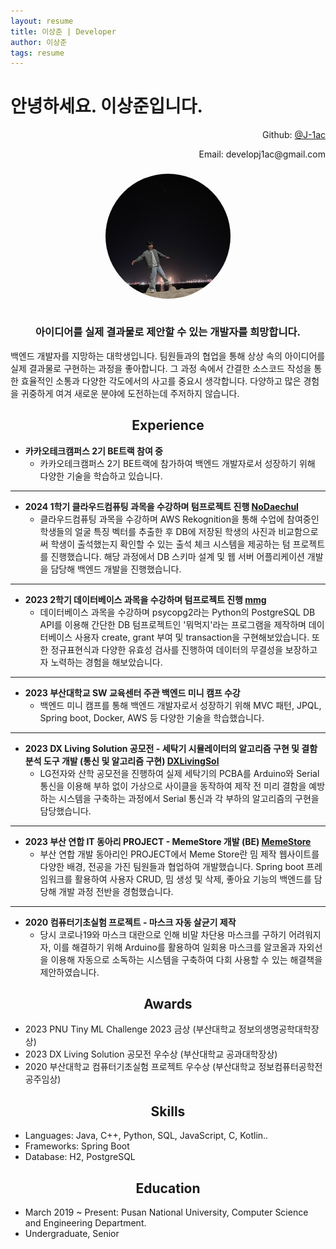 ```yaml
---
layout: resume
title: 이상준 | Developer
author: 이상준
tags: resume
---
```


# 안녕하세요. 이상준입니다.
<p align="right">Github: <a href="https://github.com/J-1ac">@J-1ac</a></p>
<p style="text-align: right;">Email: developj1ac@gmail.com</p>

<h3 align="center">
  <img src="../images/profile.jpg" alt="프로필 사진" style="width: 200px; height: 200px; object-fit: cover; border-radius: 50%;"><br><br>
  <p style="bold">아이디어를 실제 결과물로 제안할 수 있는 개발자를 희망합니다.</p>
</h3>
백엔드 개발자를 지망하는 대학생입니다. 팀원들과의 협업을 통해 상상 속의 아이디어를 실제 결과물로 구현하는 과정을 좋아합니다. 그 과정 속에서 간결한 소스코드 작성을 통한 효율적인 소통과 다양한 각도에서의 사고를 중요시 생각합니다. 다양하고 많은 경험을 귀중하게 여겨 새로운 분야에 도전하는데 주저하지 않습니다.

<h2 align="center">
  <b>Experience</b><br>
</h2>

- **카카오테크캠퍼스 2기 BE트랙 참여 중**
    - 카카오테크캠퍼스 2기 BE트랙에 참가하여 백엔드 개발자로서 성장하기 위해 다양한 기술을 학습하고 있습니다.

---

- **2024 1학기 클라우드컴퓨팅 과목을 수강하며 텀프로젝트 진행 [NoDaechul](https://github.com/hunsy9/NoDaechul)**
    - 클라우드컴퓨팅 과목을 수강하며 AWS Rekognition을 통해 수업에 참여중인 학생들의 얼굴 특징 벡터를 추출한 후 DB에 저장된 학생의 사진과 비교함으로써 학생이 출석했는지 확인할 수 있는 출석 체크 시스템을 제공하는 텀 프로젝트를 진행했습니다. 해당 과정에서 DB 스키마 설계 및 웹 서버 어플리케이션 개발을 담당해 백엔드 개발을 진행했습니다.

---

- **2023 2학기 데이터베이스 과목을 수강하며 텀프로젝트 진행 [mmg](https://github.com/J-1ac/dbProject)**
    - 데이터베이스 과목을 수강하며 psycopg2라는 Python의 PostgreSQL DB API를 이용해 간단한 DB 텀프로젝트인 '뭐먹지'라는 프로그램을 제작하며 데이터베이스 사용자 create, grant 부여 및 transaction을 구현해보았습니다. 또한 정규표현식과 다양한 유효성 검사를 진행하여 데이터의 무결성을 보장하고자 노력하는 경험을 해보았습니다.

---

- **2023 부산대학교 SW 교육센터 주관 백엔드 미니 캠프 수강**
    - 백엔드 미니 캠프를 통해 백엔드 개발자로서 성장하기 위해 MVC 패턴, JPQL, Spring boot, Docker, AWS 등 다양한 기술을 학습했습니다.

---

- **2023 DX Living Solution 공모전 - 세탁기 시뮬레이터의 알고리즘 구현 및 결함 분석 도구 개발 (통신 및 알고리즘 구현) [DXLivingSol](https://github.com/J-1ac/DXLivingSol)**
    - LG전자와 산학 공모전을 진행하여 실제 세탁기의 PCBA를 Arduino와 Serial 통신을 이용해 부하 없이 가상으로 사이클을 동작하여 제작 전 미리 결함을 예방하는 시스템을 구축하는 과정에서 Serial 통신과 각 부하의 알고리즘의 구현을 담당했습니다. 

---

- **2023 부산 연합 IT 동아리 PROJECT - MemeStore 개발 (BE) [MemeStore](https://github.com/WebPHub/MemeStore)** 
    - 부산 연합 개발 동아리인 PROJECT에서 Meme Store란 밈 제작 웹사이트를 다양한 배경, 전공을 가진 팀원들과 협업하여 개발했습니다. Spring boot 프레임워크를 활용하여 사용자 CRUD, 밈 생성 및 삭제, 좋아요 기능의 백엔드를 담당해 개발 과정 전반을 경험했습니다.

---

- **2020 컴퓨터기초실험 프로젝트 - 마스크 자동 살균기 제작**
    - 당시 코로나19와 마스크 대란으로 인해 비말 차단용 마스크를 구하기 어려워지자, 이를 해결하기 위해 Arduino를 활용하여 일회용 마스크를 알코올과 자외선을 이용해 자동으로 소독하는 시스템을 구축하여 다회 사용할 수 있는 해결책을 제안하였습니다.

<h2 align="center">
  <b>Awards</b><br>
</h2>

- 2023 PNU Tiny ML Challenge 2023 금상 (부산대학교 정보의생명공학대학장상)
- 2023 DX Living Solution 공모전 우수상 (부산대학교 공과대학장상)
- 2020 부산대학교 컴퓨터기초실험 프로젝트 우수상 (부산대학교 정보컴퓨터공학전공주임상)

<h2 align="center">
  <b>Skills</b><br>
</h2>

- Languages: Java, C++, Python, SQL, JavaScript, C, Kotlin..
- Frameworks: Spring Boot
- Database: H2, PostgreSQL

<h2 align="center">
  <b>Education</b><br>
</h2>

- March 2019 ~ Present: Pusan National University, Computer Science and Engineering Department.
- Undergraduate, Senior